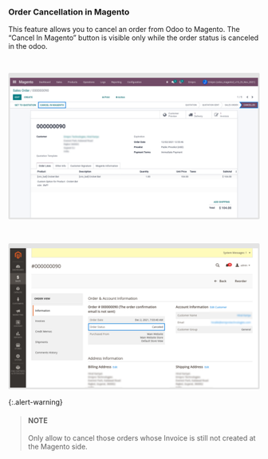 
### Order Cancellation in Magento



This feature allows you to cancel an order from Odoo to Magento. The “Cancel In Magento” button is visible only while the order status is canceled in the odoo.


 


![](./images/4-9-12-1.png)


 


![](./images/4-9-12-2.png)



{:.alert-warning} 
> 
> #### NOTE
> 
> Only allow to cancel those orders whose Invoice is still not created at the Magento side. 
> 
> 
> 



